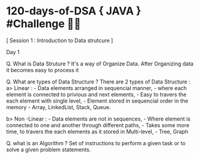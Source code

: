 # 120-days-of-DSA { JAVA } #Challenge :man_technologist:
            
[ Session 1  : Introduction to Data strutcure ]

  Day 1 
 
Q. What is Data Struture ?
   It's a way of Organize Data.  After Organizing data it becomes easy to process it 

Q. What are types of Data Structure ?
   There are 2 types of Data Structure :
   a> Linear :
    - Data elements arranged in sequencial manner,
    - where each element is connected to privious and next elements, 
    - Easy to travers the each element with single level,
    - Element stored in sequencial order in the memory
    -  Array, LinkedList, Stack, Queue.

   b> Non -Linear :
    - Data elements are not in sequences,
    - Where element is connected to one and another through different paths,
    - Takes some more time, to travers the each elements as it stored in Multi-level,
    -  Tree, Graph
              
Q. what is an Algorithm ?
  Set of instructions to perform a given task or to solve a given problem statements.
  
  
